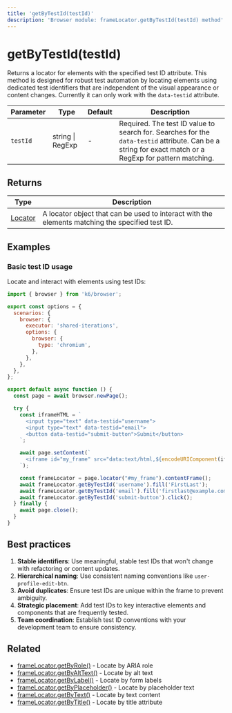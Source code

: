 ```yaml
---
title: 'getByTestId(testId)'
description: 'Browser module: frameLocator.getByTestId(testId) method'
---
```


# getByTestId(testId)

Returns a locator for elements with the specified test ID attribute. This method is designed for robust test automation by locating elements using dedicated test identifiers that are independent of the visual appearance or content changes. Currently it can only work with the `data-testid` attribute.

| Parameter | Type             | Default | Description                                                                                                                                            |
| --------- | ---------------- | ------- | ------------------------------------------------------------------------------------------------------------------------------------------------------ |
| `testId`  | string \| RegExp | -       | Required. The test ID value to search for. Searches for the `data-testid` attribute. Can be a string for exact match or a RegExp for pattern matching. |

## Returns

| Type                                                                                   | Description                                                                                     |
| -------------------------------------------------------------------------------------- | ----------------------------------------------------------------------------------------------- |
| [Locator](https://grafana.com/docs/k6/<K6_VERSION>/javascript-api/k6-browser/locator/) | A locator object that can be used to interact with the elements matching the specified test ID. |

## Examples

### Basic test ID usage

Locate and interact with elements using test IDs:

<!-- md-k6:skip -->

```javascript
import { browser } from 'k6/browser';

export const options = {
  scenarios: {
    browser: {
      executor: 'shared-iterations',
      options: {
        browser: {
          type: 'chromium',
        },
      },
    },
  },
};

export default async function () {
  const page = await browser.newPage();

  try {
    const iframeHTML = `
      <input type="text" data-testid="username">
      <input type="text" data-testid="email">
      <button data-testid="submit-button">Submit</button>
    `;

    await page.setContent(`
      <iframe id="my_frame" src="data:text/html,${encodeURIComponent(iframeHTML)}"></iframe>
    `);

    const frameLocator = page.locator("#my_frame").contentFrame();
    await frameLocator.getByTestId('username').fill('FirstLast');
    await frameLocator.getByTestId('email').fill('firstlast@example.com');
    await frameLocator.getByTestId('submit-button').click();
  } finally {
    await page.close();
  }
}
```

## Best practices

1. **Stable identifiers**: Use meaningful, stable test IDs that won't change with refactoring or content updates.
1. **Hierarchical naming**: Use consistent naming conventions like `user-profile-edit-btn`.
1. **Avoid duplicates**: Ensure test IDs are unique within the frame to prevent ambiguity.
1. **Strategic placement**: Add test IDs to key interactive elements and components that are frequently tested.
1. **Team coordination**: Establish test ID conventions with your development team to ensure consistency.

## Related

- [frameLocator.getByRole()](https://grafana.com/docs/k6/<K6_VERSION>/javascript-api/k6-browser/framelocator/getbyrole/) - Locate by ARIA role
- [frameLocator.getByAltText()](https://grafana.com/docs/k6/<K6_VERSION>/javascript-api/k6-browser/framelocator/getbyalttext/) - Locate by alt text
- [frameLocator.getByLabel()](https://grafana.com/docs/k6/<K6_VERSION>/javascript-api/k6-browser/framelocator/getbylabel/) - Locate by form labels
- [frameLocator.getByPlaceholder()](https://grafana.com/docs/k6/<K6_VERSION>/javascript-api/k6-browser/framelocator/getbyplaceholder/) - Locate by placeholder text
- [frameLocator.getByText()](https://grafana.com/docs/k6/<K6_VERSION>/javascript-api/k6-browser/framelocator/getbytext/) - Locate by text content
- [frameLocator.getByTitle()](https://grafana.com/docs/k6/<K6_VERSION>/javascript-api/k6-browser/framelocator/getbytitle/) - Locate by title attribute
